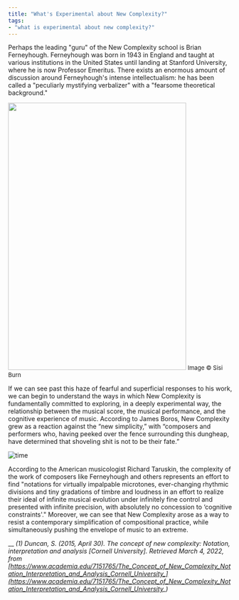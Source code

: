 ```yaml
---
title: "What's Experimental about New Complexity?"
tags:
- "what is experimental about new complexity?"
---
```


Perhaps the leading "guru" of the New Complexity school is Brian Ferneyhough. Ferneyhough was born in 1943 in England and taught at various institutions in the United States until landing at Stanford University, where he is now Professor Emeritus. There exists an enormous amount of discussion around Ferneyhough's intense intellectualism: he has been called a "peculiarly mystifying verbalizer" with a "fearsome theoretical background." 

<img src="https://sepulchralsimian.github.io/quartz/notes/images/ferneyhough.jpeg" height="600" width="400" >
<font size="-1">Image © Sisi Burn</font>

If we can see past this haze of fearful and superficial responses to his work, we can begin to understand the ways in which New Complexity is fundamentally committed to exploring, in a deeply experimental way, the relationship between the musical score, the musical performance, and the cognitive experience of music. According to James Boros, New Complexity grew as a reaction against the “new simplicity,” with “composers and performers who, having peeked over the fence surrounding this dungheap, have determined that shoveling shit is not to be their fate.”

![time](https://sepulchralsimian.github.io/quartz/notes/images/time.jpeg)

According to the American musicologist Richard Taruskin, the complexity of the work of composers like Ferneyhough and others represents an effort to find "notations for virtually impalpable microtones, ever-changing rhythmic divisions and tiny gradations of timbre and loudness in an effort to realize their ideal of infinite musical evolution under infinitely fine control and presented with infinite precision, with absolutely no concession to ‘cognitive constraints'." Moreover, we can see that New Complexity arose as a way to resist a contemporary simplification of compositional practice, while simultaneously pushing the envelope of music to an extreme. 

__
*(1) Duncan, S. (2015, April 30). The concept of new complexity: Notation, interpretation and analysis [Cornell University]. Retrieved March 4, 2022, from [https://www.academia.edu/7151765/The_Concept_of_New_Complexity_Notation_Interpretation_and_Analysis_Cornell_University_](https://www.academia.edu/7151765/The_Concept_of_New_Complexity_Notation_Interpretation_and_Analysis_Cornell_University_)*